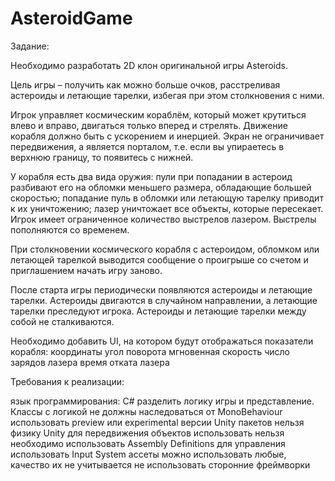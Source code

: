# AsteroidGame
Задание:

Необходимо разработать 2D клон оригинальной игры Asteroids.

Цель игры – получить как можно больше очков, расстреливая астероиды и летающие тарелки, избегая при этом столкновения с ними.

Игрок управляет космическим кораблём, который может крутиться влево и вправо, двигаться только вперед и стрелять. Движение корабля должно быть с ускорением и инерцией. Экран не ограничивает передвижения, а является порталом, т.е. если вы упираетесь в верхнюю границу, то появитесь с нижней.

У корабля есть два вида оружия:
пули при попадании в астероид разбивают его на обломки меньшего размера, обладающие большей скоростью; попадание пуль в обломки или летающую тарелку приводит к их уничтожению;
лазер уничтожает все объекты, которые пересекает. Игрок имеет ограниченное количество выстрелов лазером. Выстрелы пополняются со временем.

При столкновении космического корабля с астероидом, обломком или летающей тарелкой выводится сообщение о проигрыше со счетом и приглашением начать игру заново.

После старта игры периодически появляются астероиды и летающие тарелки. Астероиды двигаются в случайном направлении, а летающие тарелки преследуют игрока. Астероиды и летающие тарелки между собой не сталкиваются.

Необходимо добавить UI, на котором будут отображаться показатели корабля:
координаты
угол поворота
мгновенная скорость
число зарядов лазера
время отката лазера

Требования к реализации:

язык программирования: C#
разделить логику игры и представление. Классы с логикой не должны наследоваться от MonoBehaviour
использовать preview или experimental версии Unity пакетов нельзя
физику Unity для передвижения объектов использовать нельзя
необходимо использовать Assembly Definitions
для управления использовать Input System
ассеты можно использовать любые, качество их не учитывается
не использовать сторонние фреймворки

